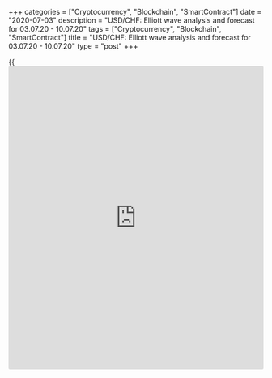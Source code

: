+++
categories = ["Cryptocurrency", "Blockchain", "SmartContract"]
date = "2020-07-03"
description = "USD/CHF: Elliott wave analysis and forecast for 03.07.20 - 10.07.20"
tags = ["Cryptocurrency", "Blockchain", "SmartContract"]
title = "USD/CHF: Elliott wave analysis and forecast for 03.07.20 - 10.07.20"
type = "post"
+++

{{<iframe id="large-banner" src="https://www.bounty.group/#slide=14.0" width="100%" height="600" scrolling="no" style="border: 0px solid rgb(216, 221, 230); border-radius: 3px;">}}

July 3, 2020

July 3, 2020

USD/CHF: Elliott wave analysis and forecast for 03.07.20 - 10.07.20Alex
Geuta

## [USD/CHF][1] remains likely to fall. Estimated pivot point is at the
level of 0.9530.

 **Main scenario:** consider short positions from corrections below the
level of 0.9530 with a target in 0.9323 – 0.9170.

 **Alternative scenario:** breakout and consolidation above the level of
0.9530 will allow the pair to continue rising to the levels of 0.9651 –
0.9781.

 **Analysis:** Supposedly, the descending third wave of larger degree
(3) continues developing on the [daily](https://www.fintecher.org/2020/03/03/forex-trading-daily-strategy/) time frame, with wave 1 of (3)
forming inside. On the H4 time frame, wave v of 1 is forming, with wave
(iii) of v forming inside. On the H1 time frame, apparently a local
correction finished developing as wave iv of (iii) and the fifth wave of
a smaller degree v of (iii) is forming. If the presumption is correct,
the pair will continue to drop to the levels of  0.9323 – 0.9170. The
level of 0.9530 is critical in this scenario. Its breakout will allow
the pair to continue rising to the levels of 0.9651 – 0.9781.

![LiteForex: USD/CHF: Elliott wave analysis and forecast for 03.07.20 -
10.07.20][2]

![LiteForex: USD/CHF: Elliott wave analysis and forecast for 03.07.20 -
10.07.20][3]

![LiteForex: USD/CHF: Elliott wave analysis and forecast for 03.07.20 -
10.07.20][4]

## Price chart of USDCHF in real time mode

![USD/CHF: Elliott wave analysis and forecast for 03.07.20 -
10.07.20][5]

The content of this article reflects the author’s opinion and does not
necessarily reflect the official position of LiteForex. The material
published on this page is provided for informational purposes only and
should not be considered as the provision of investment advice for the
purposes of Directive 2004/39/EC.

Rate this article:

{{value}}

( {{count}} {{title}} )

   1. my.liteforex.com/trading/chart?symbol=USDCHF
   2. cdn.liteforex.com/cache/uploads/blog_post/Geuta_03_07/USDCHFH1.png?w=30&s=13fa6168ff67a017a275e54ef6454545
   3. cdn.liteforex.com/cache/uploads/blog_post/Geuta_03_07/USDCHFH4.png?w=30&s=43276440a8db278002f6c37a49a6e3b7
   4. cdn.liteforex.com/cache/uploads/blog_post/Geuta_03_07/USDCHFDaily.png?w=30&s=1b2da3210a56da807c6e600982dd13f0
   5. cdn.liteforex.com/cache/uploads/blog_post/wave-analisys/Previews-elliot-waves/usdchf-elliott-wave-analysis-liteforex-blog-preview.jpeg?q=75&w=1000&s=cc70cf215fc3584e8c76bfe0083632c4
